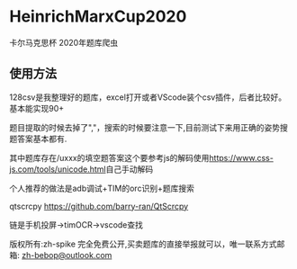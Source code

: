 # HeinrichMarxCup2020
卡尔马克思杯 2020年题库爬虫

## 使用方法

128csv是我整理好的题库，excel打开或者VScode装个csv插件，后者比较好。基本能实现90+

题目提取的时候去掉了","，搜索的时候要注意一下,目前测试下来用正确的姿势搜题答案基本都有.

其中题库存在/uxxx的填空题答案这个要参考js的解码使用<https://www.css-js.com/tools/unicode.html>自己手动解码

个人推荐的做法是adb调试+TIM的orc识别+题库搜索

qtscrcpy
<https://github.com/barry-ran/QtScrcpy>

链是手机投屏->timOCR->vscode查找

版权所有:zh-spike 完全免费公开,买卖题库的直接举报就可以，唯一联系方式邮箱: zh-bebop@outlook.com
